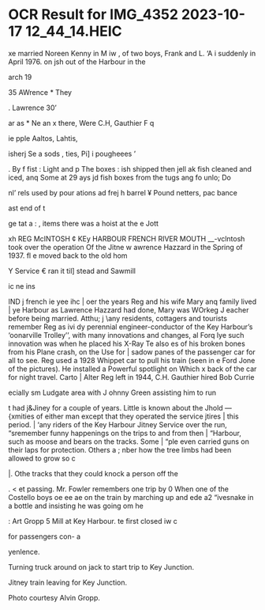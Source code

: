 # OCR Result for IMG_4352 2023-10-17 12_44_14.HEIC

xe married Noreen Kenny in M
iw , of two boys, Frank and L.
‘A i suddenly in April 1976.
on jsh out of the Harbour in the

arch 19

35
AWrence * They

. Lawrence
30’

ar as * Ne an
x there, Were C.H, Gauthier F q

ie
pple Aaltos, Lahtis,

isherj Se
a sods , ties, Pi]
i pougheees ’

. By
f fist : Light and
p The boxes : ish shipped then
jell ak fish cleaned and iced, anq Some at 29
ays jd fish boxes from the tugs ang fo unlo; Do

nl’ rels used by pour ations ad frej h
barrel ¥ Pound netters, pac bance

ast end of t

ge tat
a : , items there was a hoist at the e
Jott

xh REG McINTOSH ¢ KEy HARBOUR
FRENCH RIVER MOUTH
__-vclntosh took over the operation Of the Jitne
w awrence Hazzard in the Spring of 1937.
fl e moved back to the old hom

Y Service
€ ran it til]
stead and Sawmill

ic ne ins

IND j french ie yee ihc
| oer the years Reg and his wife Mary anq family lived
| ye Harbour as Lawrence Hazzard had done, Mary was
WOrkeg J eacher before being married.
Atthu; j \any residents, cottagers and tourists remember Reg as
ivi dy perennial engineer-conductor of the Key Harbour’s
‘oonarville Trolley’’, with many innovations and changes,
al Forq lye such innovation was when he placed his X-Ray
Te also es of his broken bones from his Plane crash, on the
Use for | sadow panes of the passenger car for all to see.
Reg used a 1928 Whippet car to pull his train (seen in
e Ford Jone of the pictures). He installed a Powerful spotlight on
Which x back of the car for night travel.
Carto | Alter Reg left in 1944, C.H. Gauthier hired Bob Currie

ecially sm Ludgate area with J ohnny Green assisting him to run

t had j&Jiney for a couple of years. Little is known about the
Jhold — {xmities of either man except that they operated the service
jtires | this period.
| ‘any riders of the Key Harbour Jitney Service over the
run, “sremember funny happenings on the trips to and from
then | “Harbour, such as moose and bears on the tracks. Some
| “ple even carried guns on their laps for protection. Others
a ; nber how the tree limbs had been allowed to grow so
c

|. Othe tracks that they could knock a person off the

. < et passing. Mr. Fowler remembers one trip
by 0 When one of the Costello boys oe
ee ae on the train by marching up and ede
a2 “ivesnake in a bottle and insisting he was going
om
he

: Art Gropp 5 Mill at
Key Harbour. te
first closed iw c

for passengers con-
a

yenlence.

Turning truck
around on jack to
start trip to Key
Junction.

Jitney train leaving
for Key Junction.

Photo courtesy
Alvin Gropp.

